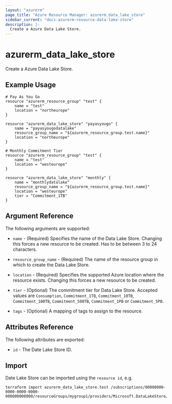 ```yaml
---
layout: "azurerm"
page_title: "Azure Resource Manager: azurerm_data_lake_store"
sidebar_current: "docs-azurerm-resource-data-lake-store"
description: |-
  Create a Azure Data Lake Store.
---
```


# azurerm\_data\_lake\_store

Create a Azure Data Lake Store.

## Example Usage

```hcl
# Pay As You Go
resource "azurerm_resource_group" "test" {
    name = "test"
    location = "northeurope"
}

resource "azurerm_data_lake_store" "payasyougo" {
    name = "payasyougodatalake"
    resource_group_name = "${azurerm_resource_group.test.name}"
    location = "northeurope"
}

# Monthly Commitment Tier
resource "azurerm_resource_group" "test" {
    name = "test"
    location = "westeurope"
}

resource "azurerm_data_lake_store" "monthly" {
    name = "monthlydatalake"
    resource_group_name = "${azurerm_resource_group.test.name}"
    location = "westeurope"
    tier = "Commitment_1TB"
}
```

## Argument Reference

The following arguments are supported:

* `name` - (Required) Specifies the name of the Data Lake Store. Changing this forces a
    new resource to be created. Has to be between 3 to 24 characters.

* `resource_group_name` - (Required) The name of the resource group in which to
    create the Data Lake Store.

* `location` - (Required) Specifies the supported Azure location where the resource exists. Changing this forces a new resource to be created.

* `tier` - (Optional) The commitment tier for Data Lake Store. Accepted values are `Consumption`, `Commitment_1TB`, `Commitment_10TB`, `Commitment_100TB`, `Commitment_500TB`, `Commitment_1PB` or `Commitment_5PB`.

* `tags` - (Optional) A mapping of tags to assign to the resource.

## Attributes Reference

The following attributes are exported:

* `id` - The Date Lake Store ID.

## Import

Date Lake Store can be imported using the `resource id`, e.g.

```shell
terraform import azurerm_data_lake_store.test /subscriptions/00000000-0000-0000-0000-000000000000/resourceGroups/mygroup1/providers/Microsoft.DataLakeStore/accounts/mydatalakeaccount
```
